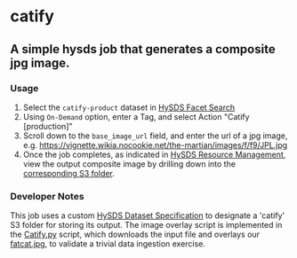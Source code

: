 # catify

## A simple hysds job that generates a composite jpg image.

### Usage

1. Select the `catify-product` dataset in [HySDS Facet Search](https://ec2-54-84-150-28.compute-1.amazonaws.com/search)
2. Using `On-Demand` option, enter a Tag, and select Action "Catify [production]"
3. Scroll down to the `base_image_url` field, and enter the url of a jpg image, e.g. https://vignette.wikia.nocookie.net/the-martian/images/f/f9/JPL.jpg
4. Once the job completes, as indicated in [HySDS Resource Management](https://ec2-54-86-171-31.compute-1.amazonaws.com/figaro), view the output composite image by drilling down into the [corresponding S3 folder](https://s3.console.aws.amazon.com/s3/buckets/maapdev/products/catify/?region=us-east-1).

### Developer Notes

This job uses a custom [HySDS Dataset Specification](https://github.com/hysds/hysds-framework/wiki/Datasets) to designate a 'catify' S3 folder for storing its output. The image overlay script is implemented in the [Catify.py](Catify.py) script, which downloads the input file and overlays our [fatcat.jpg](fatcat.jpg), to validate a trivial data ingestion exercise. 

